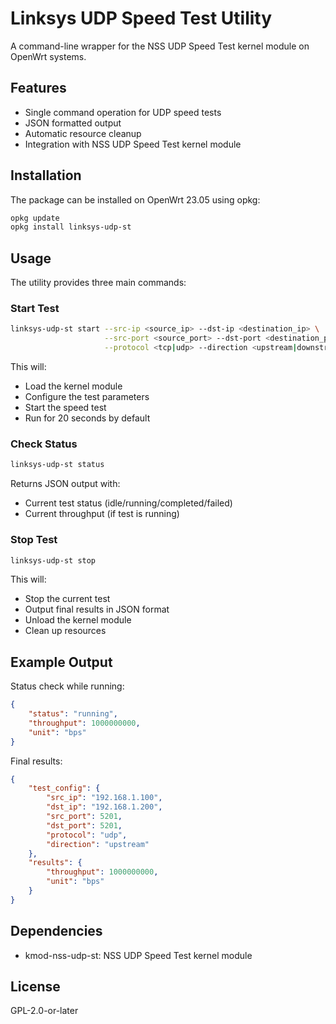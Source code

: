 # Linksys UDP Speed Test Utility

A command-line wrapper for the NSS UDP Speed Test kernel module on OpenWrt systems.

## Features

- Single command operation for UDP speed tests
- JSON formatted output
- Automatic resource cleanup
- Integration with NSS UDP Speed Test kernel module

## Installation

The package can be installed on OpenWrt 23.05 using opkg:

```bash
opkg update
opkg install linksys-udp-st
```

## Usage

The utility provides three main commands:

### Start Test

```bash
linksys-udp-st start --src-ip <source_ip> --dst-ip <destination_ip> \
                     --src-port <source_port> --dst-port <destination_port> \
                     --protocol <tcp|udp> --direction <upstream|downstream>
```

This will:
- Load the kernel module
- Configure the test parameters
- Start the speed test
- Run for 20 seconds by default

### Check Status

```bash
linksys-udp-st status
```

Returns JSON output with:
- Current test status (idle/running/completed/failed)
- Current throughput (if test is running)

### Stop Test

```bash
linksys-udp-st stop
```

This will:
- Stop the current test
- Output final results in JSON format
- Unload the kernel module
- Clean up resources

## Example Output

Status check while running:
```json
{
    "status": "running",
    "throughput": 1000000000,
    "unit": "bps"
}
```

Final results:
```json
{
    "test_config": {
        "src_ip": "192.168.1.100",
        "dst_ip": "192.168.1.200",
        "src_port": 5201,
        "dst_port": 5201,
        "protocol": "udp",
        "direction": "upstream"
    },
    "results": {
        "throughput": 1000000000,
        "unit": "bps"
    }
}
```

## Dependencies

- kmod-nss-udp-st: NSS UDP Speed Test kernel module

## License

GPL-2.0-or-later